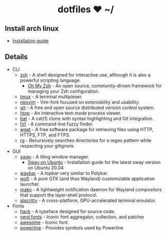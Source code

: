 <h1 align="center">dotfiles ❤ ~/</h1>

## Install arch linux
 - [Installation guide](./arch-install.md)

## Details

- CLI
    - [zsh](https://www.zsh.org) - A shell designed for interactive use, although it is also a powerful scripting language.
        - [Oh My Zsh](https://github.com/robbyrussell/oh-my-zsh) - An open source, community-driven framework for managing your Zsh configuration.
    - [tmux](https://github.com/tmux/tmux) - A terminal multiplexer.
    - [neovim](https://github.com/neovim/neovim) - Vim-fork focused on extensibility and usability.
    - [git](https://git-scm.com) - A free and open source distributed version control system.
    - [htop](https://github.com/hishamhm/htop) - An interactive text-mode process viewer.
    - [bat](https://github.com/sharkdp/bat) - A cat(1) clone with syntax highlighting and Git integration.
    - [fzf](https://github.com/junegunn/fzf) - A command-line fuzzy finder.
    - [wget](https://www.gnu.org/software/wget/) - A free software package for retrieving files using HTTP, HTTPS, FTP, and FTPS.
    - [rg](https://github.com/BurntSushi/ripgrep) - Recursively searches directories for a regex pattern while respecting your gitignore.
- GUI
    - [sway](https://swaywm.org/) - A tiling window manager.
        - [Sway on Ubuntu](https://llandy3d.github.io/sway-on-ubuntu/) - Installation guide for the latest sway version on Ubuntu 20.04
    - [waybar](https://github.com/Alexays/Waybar) - A topbar very similar to Polybar.
    - [wofi](https://github.com/DaveDavenport/rofi) - A pure GTK (and thus Wayland) customizable application launcher.
    - [mako](https://wayland.emersion.fr/mako/) - A lightweight notification daemon for Wayland compositors that support the layer-shell protocol.
    - [alacritty](https://github.com/jwilm/alacritty) - A cross-platform, GPU-accelerated terminal emulator.
- Fonts
    - [hack](https://sourcefoundry.org/hack/) - A typeface designed for source code.
    - [nerd fonts](https://www.nerdfonts.com/) - Iconic font aggregator, collection, and patcher
    - [awesome](https://github.com/FortAwesome/Font-Awesome) - Iconic font.
    - [powerline](https://github.com/powerline/fonts) - Provides symbols used by Powerline 

